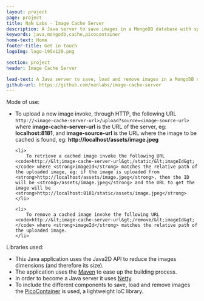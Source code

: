 ```yaml
---
layout: project
page: project
title: NaN Labs - Image Cache Server
description: A Java server to save images in a MongoDB database with specific dimensions to improve image loading.
keywords: java,mongodb,cache,picocontainer
home-text: Home
footer-title: Get in touch
logoImg: logo-195x120.png

section: project
header: Image Cache Server

lead-text: A Java server to save, load and remove images in a MongoDB database with specific dimensions to improve image loading.
github-url: https://github.com/nanlabs/image-cache-server
---
```


<p>Mode of use:</p>

<ul>
	<li>
		To upload a new image invoke, through HTTP, the following URL <code>http://&lt;image-cache-server-url&gt;/upload?source=&lt;image-source-url&gt;</code> where <strong>image-cache-server-url</strong> is the URL of the server, eg: <strong>localhost:8181</strong>, and <strong>image-source-url</strong> is the URL where the image to be cached is found, eg: <strong>http://localhost/assets/image.jpeg</strong>
	</li>

	<li>
		To retrieve a cached image invoke the following URL <code>http://&lt;image-cache-server-url&gt;/static/&lt;imageId&gt;</code> where <strong>imageId</strong> matches the relative path of the uploaded image, eg: if the image is uploaded from <strong>http://localhost/assets/image.jpeg</strong>, then the ID will be <strong>/assets/image.jpeg</strong> and the URL to get the image will be <strong>http://localhost:8181/static/assets/image.jpeg</strong>
	</li>

	<li>
		To remove a cached image invoke the following URL <code>http://&lt;image-cache-server-url&gt;/remove/&lt;imageId&gt;</code> where <strong>imageId</strong> matches the relative path of the uploaded image.
	</li>
</ul>

<p class="lead">Libraries used:</p>
<ul>
	<li>This Java application uses the Java2D API to reduce the images dimensions (and therefore its size).</li>
	<li>The application uses the <a href="http://maven.apache.org/">Maven</a> to ease up the building process.</li>
	<li>In order to become a Java server it uses <a href="http://netty.io/">Netty</a>.</li>
	<li>To include the different components to save, load and remove images the <a href="http://picocontainer.codehaus.org">PicoContainer</a> is used, a lightweight IoC library.</li>
</ul>